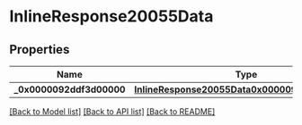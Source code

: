 # InlineResponse20055Data

## Properties
Name | Type | Description | Notes
------------ | ------------- | ------------- | -------------
**_0x0000092ddf3d00000** | [**InlineResponse20055Data0x0000092ddf3d00000**](InlineResponse20055Data0x0000092ddf3d00000.md) |  | [optional] 

[[Back to Model list]](../README.md#documentation-for-models) [[Back to API list]](../README.md#documentation-for-api-endpoints) [[Back to README]](../README.md)

